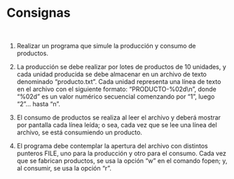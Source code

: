 # Consignas
 
1) Realizar un programa que simule la producción y consumo de productos.

2) La producción se debe realizar por lotes de productos de 10 unidades, y cada unidad producida se debe almacenar en un archivo de texto denominado “producto.txt”. Cada unidad representa una línea de texto en el archivo con el siguiente formato: “PRODUCTO-%02d\n”, donde “%02d” es un valor numérico secuencial comenzando por “1”, luego “2”… hasta “n”.

3) El consumo de productos se realiza al leer el archivo y deberá mostrar por pantalla cada línea leída; o sea, cada vez que se lee una línea del archivo, se está consumiendo un producto.

4) El programa debe contemplar la apertura del archivo con distintos punteros FILE, uno para la producción y otro para el consumo. Cada vez que se fabrican productos, se usa la opción “w” en el comando fopen; y, al consumir, se usa la opción “r”.
